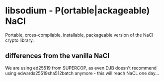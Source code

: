# libsodium - P(ortable|ackageable) NaCl

Portable, cross-compilable, installable, packageable version of the NaCl
crypto library.

## differences from the vanilla NaCl

We are using ed25519 from SUPERCOP, as even DJB doesn't recommend using edwards25519sha512batch anymore - this will reach NaCL one day...
